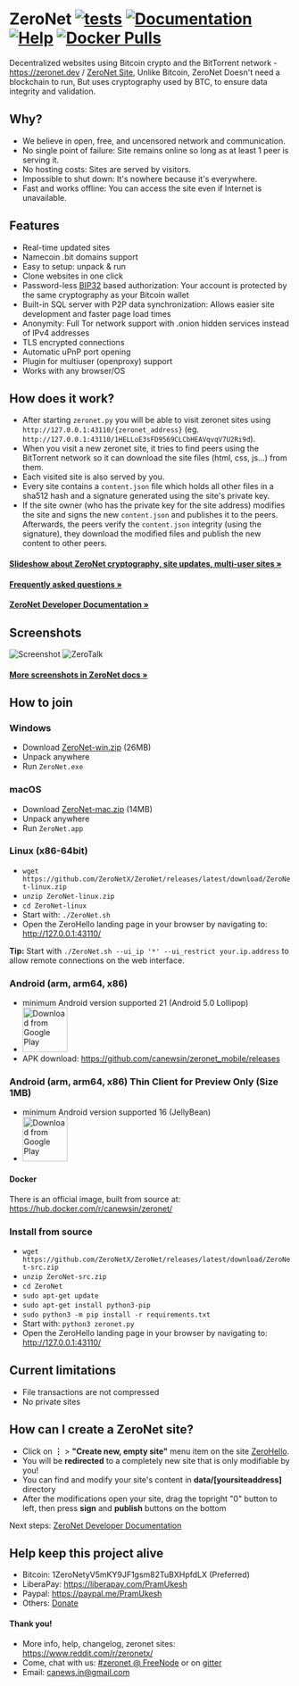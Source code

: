 # ZeroNet [![tests](https://github.com/ZeroNetX/ZeroNet/actions/workflows/tests.yml/badge.svg)](https://github.com/ZeroNetX/ZeroNet/actions/workflows/tests.yml) [![Documentation](https://img.shields.io/badge/docs-faq-brightgreen.svg)](https://docs.zeronet.dev/1DeveLopDZL1cHfKi8UXHh2UBEhzH6HhMp/faq/) [![Help](https://img.shields.io/badge/keep_this_project_alive-donate-yellow.svg)](https://docs.zeronet.dev/1DeveLopDZL1cHfKi8UXHh2UBEhzH6HhMp/help_zeronet/donate/) [![Docker Pulls](https://img.shields.io/docker/pulls/canewsin/zeronet)](https://hub.docker.com/r/canewsin/zeronet)

<!--TODO: Update Onion Site -->
Decentralized websites using Bitcoin crypto and the BitTorrent network - https://zeronet.dev / [ZeroNet Site](http://127.0.0.1:43110/1ZeroNetyV5mKY9JF1gsm82TuBXHpfdLX/), Unlike Bitcoin, ZeroNet Doesn't need a blockchain to run, But uses cryptography used by BTC, to ensure data integrity and validation.


## Why?

* We believe in open, free, and uncensored network and communication.
* No single point of failure: Site remains online so long as at least 1 peer is
  serving it.
* No hosting costs: Sites are served by visitors.
* Impossible to shut down: It's nowhere because it's everywhere.
* Fast and works offline: You can access the site even if Internet is
  unavailable.


## Features
 * Real-time updated sites
 * Namecoin .bit domains support
 * Easy to setup: unpack & run
 * Clone websites in one click
 * Password-less [BIP32](https://github.com/bitcoin/bips/blob/master/bip-0032.mediawiki)
   based authorization: Your account is protected by the same cryptography as your Bitcoin wallet
 * Built-in SQL server with P2P data synchronization: Allows easier site development and faster page load times
 * Anonymity: Full Tor network support with .onion hidden services instead of IPv4 addresses
 * TLS encrypted connections
 * Automatic uPnP port opening
 * Plugin for multiuser (openproxy) support
 * Works with any browser/OS


## How does it work?

* After starting `zeronet.py` you will be able to visit zeronet sites using
  `http://127.0.0.1:43110/{zeronet_address}` (eg.
  `http://127.0.0.1:43110/1HELLoE3sFD9569CLCbHEAVqvqV7U2Ri9d`).
* When you visit a new zeronet site, it tries to find peers using the BitTorrent
  network so it can download the site files (html, css, js...) from them.
* Each visited site is also served by you.
* Every site contains a `content.json` file which holds all other files in a sha512 hash
  and a signature generated using the site's private key.
* If the site owner (who has the private key for the site address) modifies the
  site and signs the new `content.json` and publishes it to the peers.
  Afterwards, the peers verify the `content.json` integrity (using the
  signature), they download the modified files and publish the new content to
  other peers.

####  [Slideshow about ZeroNet cryptography, site updates, multi-user sites »](https://docs.google.com/presentation/d/1_2qK1IuOKJ51pgBvllZ9Yu7Au2l551t3XBgyTSvilew/pub?start=false&loop=false&delayms=3000)
####  [Frequently asked questions »](https://docs.zeronet.dev/1DeveLopDZL1cHfKi8UXHh2UBEhzH6HhMp/faq/)

####  [ZeroNet Developer Documentation »](https://docs.zeronet.dev/1DeveLopDZL1cHfKi8UXHh2UBEhzH6HhMp/site_development/getting_started/)


## Screenshots

![Screenshot](https://i.imgur.com/H60OAHY.png)
![ZeroTalk](https://zeronet.io/docs/img/zerotalk.png)

#### [More screenshots in ZeroNet docs »](https://docs.zeronet.dev/1DeveLopDZL1cHfKi8UXHh2UBEhzH6HhMp/using_zeronet/sample_sites/)


## How to join

### Windows

 - Download [ZeroNet-win.zip](https://github.com/ZeroNetX/ZeroNet/releases/latest/download/ZeroNet-win.zip) (26MB)
 - Unpack anywhere
 - Run `ZeroNet.exe`
 
### macOS

 - Download [ZeroNet-mac.zip](https://github.com/ZeroNetX/ZeroNet/releases/latest/download/ZeroNet-mac.zip) (14MB)
 - Unpack anywhere
 - Run `ZeroNet.app`
 
### Linux (x86-64bit)
 - `wget https://github.com/ZeroNetX/ZeroNet/releases/latest/download/ZeroNet-linux.zip`
 - `unzip ZeroNet-linux.zip`
 - `cd ZeroNet-linux`
 - Start with: `./ZeroNet.sh`
 - Open the ZeroHello landing page in your browser by navigating to: http://127.0.0.1:43110/
 
 __Tip:__ Start with `./ZeroNet.sh --ui_ip '*' --ui_restrict your.ip.address` to allow remote connections on the web interface.
 
 ### Android (arm, arm64, x86)
 - minimum Android version supported 21 (Android 5.0 Lollipop)
 - [<img src="https://play.google.com/intl/en_us/badges/images/generic/en_badge_web_generic.png" 
      alt="Download from Google Play" 
      height="80">](https://play.google.com/store/apps/details?id=in.canews.zeronetmobile)
 - APK download: https://github.com/canewsin/zeronet_mobile/releases

### Android (arm, arm64, x86) Thin Client for Preview Only (Size 1MB)
 - minimum Android version supported 16 (JellyBean)
 - [<img src="https://play.google.com/intl/en_us/badges/images/generic/en_badge_web_generic.png" 
      alt="Download from Google Play" 
      height="80">](https://play.google.com/store/apps/details?id=dev.zeronetx.app.lite)


#### Docker
There is an official image, built from source at: https://hub.docker.com/r/canewsin/zeronet/

### Install from source

 - `wget https://github.com/ZeroNetX/ZeroNet/releases/latest/download/ZeroNet-src.zip`
 - `unzip ZeroNet-src.zip`
 - `cd ZeroNet`
 - `sudo apt-get update`
 - `sudo apt-get install python3-pip`
 - `sudo python3 -m pip install -r requirements.txt`
 - Start with: `python3 zeronet.py`
 - Open the ZeroHello landing page in your browser by navigating to: http://127.0.0.1:43110/

## Current limitations

* File transactions are not compressed
* No private sites


## How can I create a ZeroNet site?

 * Click on **⋮** > **"Create new, empty site"** menu item on the site [ZeroHello](http://127.0.0.1:43110/1HELLoE3sFD9569CLCbHEAVqvqV7U2Ri9d).
 * You will be **redirected** to a completely new site that is only modifiable by you!
 * You can find and modify your site's content in **data/[yoursiteaddress]** directory
 * After the modifications open your site, drag the topright "0" button to left, then press **sign** and **publish** buttons on the bottom

Next steps: [ZeroNet Developer Documentation](https://docs.zeronet.dev/1DeveLopDZL1cHfKi8UXHh2UBEhzH6HhMp/site_development/getting_started/)

## Help keep this project alive
- Bitcoin: 1ZeroNetyV5mKY9JF1gsm82TuBXHpfdLX (Preferred)
- LiberaPay: https://liberapay.com/PramUkesh
- Paypal: https://paypal.me/PramUkesh
- Others: [Donate](!https://docs.zeronet.dev/1DeveLopDZL1cHfKi8UXHh2UBEhzH6HhMp/help_zeronet/donate/#help-to-keep-zeronet-development-alive)

#### Thank you!

* More info, help, changelog, zeronet sites: https://www.reddit.com/r/zeronetx/
* Come, chat with us: [#zeronet @ FreeNode](https://kiwiirc.com/client/irc.freenode.net/zeronet) or on [gitter](https://gitter.im/canewsin/ZeroNet)
* Email: canews.in@gmail.com
